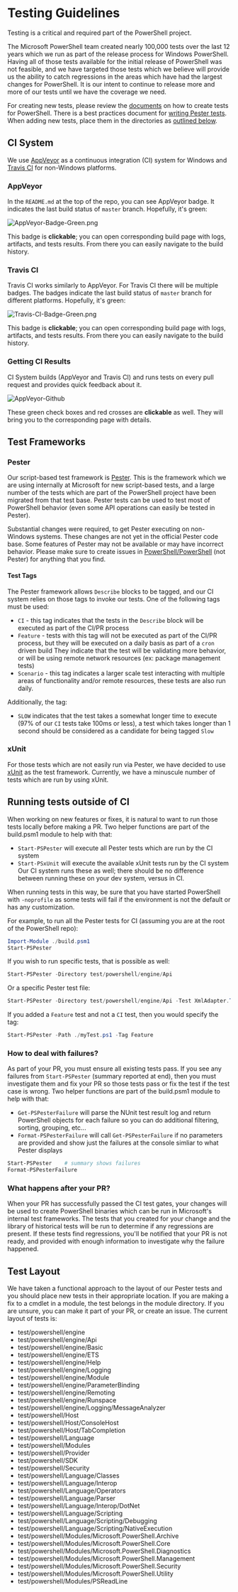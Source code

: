 
# Testing Guidelines

Testing is a critical and required part of the PowerShell project.

The Microsoft PowerShell team created nearly 100,000 tests over the last 12 years which we run as part of the release process for Windows PowerShell.
Having all of those tests available for the initial release of PowerShell was not feasible, and we have targeted those tests which we believe will provide us the ability to catch regressions in the areas which have had the largest changes for PowerShell.
It is our intent to continue to release more and more of our tests until we have the coverage we need.

For creating new tests, please review the [documents](https://github.com/PowerShell/PowerShell/tree/master/docs/testing-guidelines) on how to create tests for PowerShell.
There is a best practices document for [writing Pester tests](https://github.com/PowerShell/PowerShell/tree/master/docs/testing-guidelines/WritingPesterTests.md).
When adding new tests, place them in the directories as [outlined below](#test-layout).

## CI System

We use [AppVeyor](http://www.appveyor.com/) as a continuous integration (CI) system for Windows 
and [Travis CI](http://www.travis-ci.com) for non-Windows platforms.

### AppVeyor

In the `README.md` at the top of the repo, you can see AppVeyor badge.
It indicates the last build status of `master` branch.
Hopefully, it's green:

![AppVeyor-Badge-Green.png](Images/AppVeyor-Badge-Green.png)

This badge is **clickable**; you can open corresponding build page with logs, artifacts, and tests results.
From there you can easily navigate to the build history.

### Travis CI

Travis CI works similarly to AppVeyor.
For Travis CI there will be multiple badges.
The badges indicate the last build status of `master` branch for different platforms.
Hopefully, it's green:

![Travis-CI-Badge-Green.png](Images/Travis-CI-Badge-Green.png)

This badge is **clickable**; you can open corresponding build page with logs, artifacts, and tests results.
From there you can easily navigate to the build history.

### Getting CI Results

CI System builds (AppVeyor and Travis CI) and runs tests on every pull request and provides quick feedback about it.

![AppVeyor-Github](Images/AppVeyor-Github.png)

These green check boxes and red crosses are **clickable** as well.
They will bring you to the corresponding page with details.

## Test Frameworks
### Pester
Our script-based test framework is [Pester](https://github.com/Pester/Pester).
This is the framework which we are using internally at Microsoft for new script-based tests, 
and a large number of the tests which are part of the PowerShell project have been migrated from that test base.
Pester tests can be used to test most of PowerShell behavior (even some API operations can easily be tested in Pester).

Substantial changes were required, to get Pester executing on non-Windows systems.
These changes are not yet in the official Pester code base.
Some features of Pester may not be available or may have incorrect behavior.
Please make sure to create issues in [PowerShell/PowerShell](https://github.com/PowerShell/PowerShell/issues) (not Pester) for anything that you find.
#### Test Tags
The Pester framework allows `Describe` blocks to be tagged, and our CI system relies on those tags to invoke our tests.
One of the following tags must be used:
* `CI` - this tag indicates that the tests in the `Describe` block will be executed as part of the CI/PR process
* `Feature` - tests with this tag will not be executed as part of the CI/PR process, but they will be executed on a daily basis as part of a `cron` driven build
They indicate that the test will be validating more behavior, or will be using remote network resources (ex: package management tests)
* `Scenario` - this tag indicates a larger scale test interacting with multiple areas of functionality and/or remote resources, these tests are also run daily.

Additionally, the tag:
* `SLOW` indicates that the test takes a somewhat longer time to execute (97% of our `CI` tests take 100ms or less), a test which takes longer than 1 second should be considered as a candidate for being tagged `Slow`
### xUnit
For those tests which are not easily run via Pester, we have decided to use [xUnit](https://xunit.github.io/) as the test framework.
Currently, we have a minuscule number of tests which are run by using xUnit.

## Running tests outside of CI
When working on new features or fixes, it is natural to want to run those tests locally before making a PR.
Two helper functions are part of the build.psm1 module to help with that:
* `Start-PSPester` will execute all Pester tests which are run by the CI system
* `Start-PSxUnit` will execute the available xUnit tests run by the CI system
Our CI system runs these as well; there should be no difference between running these on your dev system, versus in CI.

When running tests in this way, be sure that you have started PowerShell with `-noprofile` as some tests will fail if the
environment is not the default or has any customization.

For example, to run all the Pester tests for CI (assuming you are at the root of the PowerShell repo):
```PowerShell
Import-Module ./build.psm1
Start-PSPester
```
If you wish to run specific tests, that is possible as well:
```PowerShell
Start-PSPester -Directory test/powershell/engine/Api
```
Or a specific Pester test file:
```PowerShell
Start-PSPester -Directory test/powershell/engine/Api -Test XmlAdapter.Tests.Api
```
If you added a `Feature` test and not a `CI` test, then you would specify the tag:
```PowerShell
Start-PSPester -Path ./myTest.ps1 -Tag Feature
```

### How to deal with failures?
As part of your PR, you must ensure all existing tests pass.
If you see any failures from `Start-PSPester` (summary reported at end), then you must investigate them and fix your PR so those tests pass or fix the test if the test case is wrong.
Two helper functions are part of the build.psm1 module to help with that:
* `Get-PSPesterFailure` will parse the NUnit test result log and return PowerShell objects for each failure so you can do additional filtering, sorting, grouping, etc...
* `Format-PSPesterFailure` will call `Get-PSPesterFailure` if no parameters are provided and show just the failures at the console simliar to what Pester displays

```PowerShell
Start-PSPester    # summary shows failures
Format-PSPesterFailure
```

### What happens after your PR?
When your PR has successfully passed the CI test gates, your changes will be used to create PowerShell binaries which can be run
in Microsoft's internal test frameworks.
The tests that you created for your change and the library of historical tests will be run to determine if any regressions are present.
If these tests find regressions, you'll be notified that your PR is not ready, and provided with enough information to investigate why the failure happened.



## Test Layout
We have taken a functional approach to the layout of our Pester tests and you should place new tests in their appropriate location.
If you are making a fix to a cmdlet in a module, the test belongs in the module directory.
If you are unsure, you can make it part of your PR, or create an issue.
The current layout of tests is:
* test/powershell/engine
* test/powershell/engine/Api
* test/powershell/engine/Basic
* test/powershell/engine/ETS
* test/powershell/engine/Help
* test/powershell/engine/Logging
* test/powershell/engine/Module
* test/powershell/engine/ParameterBinding
* test/powershell/engine/Remoting
* test/powershell/engine/Runspace
* test/powershell/engine/Logging/MessageAnalyzer
* test/powershell/Host
* test/powershell/Host/ConsoleHost
* test/powershell/Host/TabCompletion
* test/powershell/Language
* test/powershell/Modules
* test/powershell/Provider
* test/powershell/SDK
* test/powershell/Security
* test/powershell/Language/Classes
* test/powershell/Language/Interop
* test/powershell/Language/Operators
* test/powershell/Language/Parser
* test/powershell/Language/Interop/DotNet
* test/powershell/Language/Scripting
* test/powershell/Language/Scripting/Debugging
* test/powershell/Language/Scripting/NativeExecution
* test/powershell/Modules/Microsoft.PowerShell.Archive
* test/powershell/Modules/Microsoft.PowerShell.Core
* test/powershell/Modules/Microsoft.PowerShell.Diagnostics
* test/powershell/Modules/Microsoft.PowerShell.Management
* test/powershell/Modules/Microsoft.PowerShell.Security
* test/powershell/Modules/Microsoft.PowerShell.Utility
* test/powershell/Modules/PSReadLine

